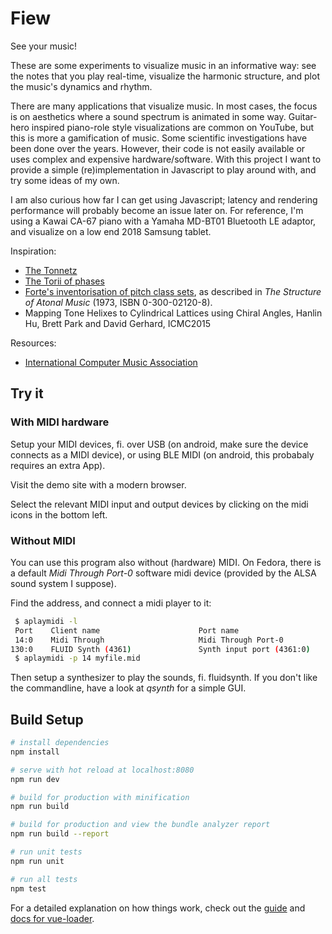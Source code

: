 # Fiew

See your music!

These are some experiments to visualize music in an informative way: see the notes that you play real-time, visualize the harmonic structure, and plot the music's dynamics and rhythm.

There are many applications that visualize music.
In most cases, the focus is on aesthetics where a sound spectrum is animated in some way.
Guitar-hero inspired piano-role style visualizations are common on YouTube, but this is more a gamification of music.
Some scientific investigations have been done over the years.
However, their code is not easily available or uses complex and expensive hardware/software.
With this project I want to provide a simple (re)implementation in Javascript to play around with, and try some ideas of my own.

I am also curious how far I can get using Javascript; latency and rendering performance will probably become an issue later on.
For reference, I'm using a Kawai CA-67 piano with a Yamaha MD-BT01 Bluetooth LE adaptor, and visualize on a low end 2018 Samsung tablet.


Inspiration:

 * [The Tonnetz](https://en.wikipedia.org/wiki/Tonnetz)
 * [The Torii of phases](https://arxiv.org/abs/1208.4774)
 * [Forte's inventorisation of pitch class sets](https://en.wikipedia.org/wiki/List_of_pitch-class_sets), as described in _The Structure of Atonal Music_ (1973, ISBN 0-300-02120-8).
 * Mapping Tone Helixes to Cylindrical Lattices using Chiral Angles, Hanlin Hu, Brett Park and David Gerhard, ICMC2015

Resources:
 * [International Computer Music Association](http://www.computermusic.org/)

## Try it


### With MIDI hardware

Setup your MIDI devices, fi. over USB (on android, make sure the device connects as a MIDI device), or using BLE MIDI (on android, this probabaly requires an extra App).

Visit the demo site with a modern browser.

Select the relevant MIDI input and output devices by clicking on the midi icons in the bottom left.

### Without MIDI

You can use this program also without (hardware) MIDI.
On Fedora, there is a default *Midi Through Port-0* software midi device (provided by the ALSA sound system I suppose).

Find the address, and connect a midi player to it:

```bash
 $ aplaymidi -l
 Port    Client name                      Port name
 14:0    Midi Through                     Midi Through Port-0
130:0    FLUID Synth (4361)               Synth input port (4361:0)
 $ aplaymidi -p 14 myfile.mid
```

Then setup a synthesizer to play the sounds, fi. fluidsynth.
If you don't like the commandline, have a look at *qsynth* for a simple GUI.

## Build Setup

``` bash
# install dependencies
npm install

# serve with hot reload at localhost:8080
npm run dev

# build for production with minification
npm run build

# build for production and view the bundle analyzer report
npm run build --report

# run unit tests
npm run unit

# run all tests
npm test
```

For a detailed explanation on how things work, check out the [guide](http://vuejs-templates.github.io/webpack/) and [docs for vue-loader](http://vuejs.github.io/vue-loader).
